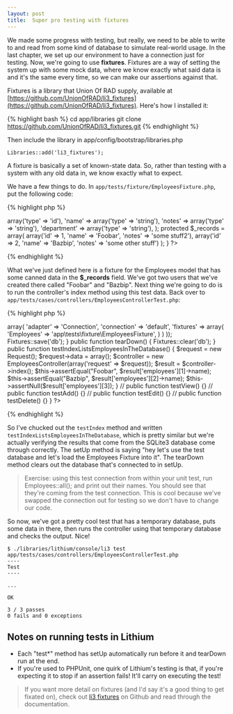 ```yaml
---
layout: post
title:  Super pro testing with fixtures
---
```


We made some progress with testing, but really, we need to be able to write to and read from some kind of database to simulate real-world usage. In the last chapter, we set up our environment to have a connection just for testing. Now, we're going to use **fixtures**. Fixtures are a way of setting the system up with some mock data, where we know exactly what said data is and it's the same every time, so we can make our assertions against that.

Fixtures is a library that Union Of RAD supply, available at [https://github.com/UnionOfRAD/li3_fixtures](https://github.com/UnionOfRAD/li3_fixtures). Here's how I installed it:

{% highlight bash %}
cd app/libraries
git clone https://github.com/UnionOfRAD/li3_fixtures.git
{% endhighlight %}

Then include the library in app/config/bootstrap/libraries.php

    Libraries::add('li3_fixtures');

A fixture is basically a set of known-state data. So, rather than testing with a system with any old data in, we know exactly what to expect.

We have a few things to do. In `app/tests/fixture/EmployeesFixture.php`, put the following code:

{% highlight php %}
<?php
namespace app\tests\fixture;

class EmployeesFixture extends \li3_fixtures\test\Fixture {

    protected $_model = 'app\models\Employees';

    protected $_fields = array(
		'id' => array('type' => 'id'),
		'name' => array('type' => 'string'),
		'notes' => array('type' => 'string'),
		'department' => array('type' => 'string'),
    );

    protected $_records = array(
		array('id' => 1, 'name' => 'Foobar', 'notes' => 'some stuff2'),
		array('id' => 2, 'name' => 'Bazbip', 'notes' => 'some other stuff')
    );
}
?>
{% endhighlight %}

What we've just defined here is a fixture for the Employees model that has some canned data in the **$_records** field. We've got two users that we've created there called "Foobar" and "Bazbip". Next thing we're going to do is to run the controller's index method using this test data. Back over to `app/tests/cases/controllers/EmployeesControllerTest.php`:

{% highlight php %}
<?php
namespace app\tests\cases\controllers;

use app\controllers\EmployeesController;
use lithium\action\Request;
use li3_fixtures\test\Fixtures;

class EmployeesControllerTest extends \lithium\test\Unit {
    public function setUp() {
        Fixtures::config(array(
            'db' => array(
                'adapter' => 'Connection',
                'connection' => 'default',
                'fixtures' => array(
                    'Employees' => 'app\tests\fixture\EmployeesFixture',
                )
            )
        ));
        Fixtures::save('db');
    }

    public function tearDown() {
        Fixtures::clear('db');
    }

	public function testIndexListsEmployeesInTheDatabase() {
		$request = new Request();
		$request->data = array();
		$controller = new EmployeesController(array('request' => $request));

		$result = $controller->index();
		$this->assertEqual("Foobar", $result['employees'][1]->name);
		$this->assertEqual("Bazbip", $result['employees'][2]->name);
		$this->assertNull($result['employees'][3]);
 	}
//	public function testView() {}
//	public function testAdd() {}
//	public function testEdit() {}
//	public function testDelete() {}
}
?>
{% endhighlight %}

So I've chucked out the `testIndex` method and written `testIndexListsEmployeesInTheDatabase`, which is pretty similar but we're actually verifying the results that come from the SQLite3 database come through correctly. The setUp method is saying "hey let's use the test database and let's load the Employees Fixture into it". The tearDown method clears out the database that's connected to in setUp.

> Exercise: using this test connection from within your unit test, run Employees::all(); and print out their names. You should see that they're coming from the test connection. This is cool because we've swapped the connection out for testing so we don't have to change our code.

So now, we've got a pretty cool test that has a temporary database, puts some data in there, then runs the controller using that temporary database and checks the output. Nice!

	$ ./libraries/lithium/console/li3 test app/tests/cases/controllers/EmployeesControllerTest.php
	----
	Test
	----

	...

	OK

	3 / 3 passes
	0 fails and 0 exceptions

## Notes on running tests in Lithium

* Each "test*" method has setUp automatically run before it and tearDown run at the end.
* If you're used to PHPUnit, one quirk of Lithium's testing is that, if you're expecting it to stop if an assertion fails! It'll carry on executing the test!

> If you want more detail on fixtures (and I'd say it's a good thing to get fixated on), check out [li3 fixtures](https://github.com/UnionOfRAD/li3_fixtures) on Github and read through the documentation.
